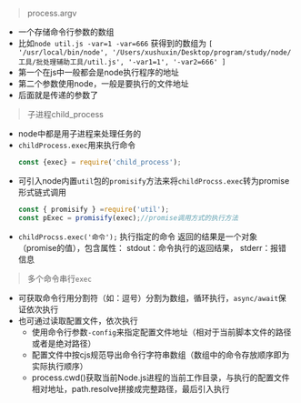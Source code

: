 > process.argv
+ 一个存储命令行参数的数组
+ 比如`node util.js -var=1 -var=666`
    获得到的数组为
    `[
        '/usr/local/bin/node',
        '/Users/xushuxin/Desktop/program/study/node/工具/批处理辅助工具/util.js',
        '-var1=1',
        '-var2=666'
    ]`
+ 第一个在js中一般都会是node执行程序的地址
+ 第二个参数使用node，一般是要执行的文件地址
+ 后面就是传递的参数了

> 子进程child_process
+ node中都是用子进程来处理任务的
+ `childProcess.exec`用来执行命令
    ```js
    const {exec} = require('child_process');
    ```
+ 可引入node内置`util`包的`promisify`方法来将`childProcss.exec`转为promise形式链式调用
    ```js
    const { promisify } =require('util');
    const pExec = promisify(exec);//promise调用方式的执行方法
    ```
+ `childProcss.exec('命令');` 执行指定的命令
    返回的结果是一个对象（promise的值），包含属性：
    stdout：命令执行的返回结果，
    stderr：报错信息

> 多个命令串行`exec`
    
+ 可获取命令行用分割符（如：逗号）分割为数组，循环执行，`async/await`保证依次执行
+ 也可通过读取配置文件，依次执行
    - 使用命令行参数`-config`来指定配置文件地址（相对于当前脚本文件的路径或者是绝对路径）
    - 配置文件中按cjs规范导出命令行字符串数组（数组中的命令存放顺序即为实际执行顺序）
    - process.cwd()获取当前Node.js进程的当前工作目录，与执行的配置文件相对地址，path.resolve拼接成完整路径，最后引入执行
